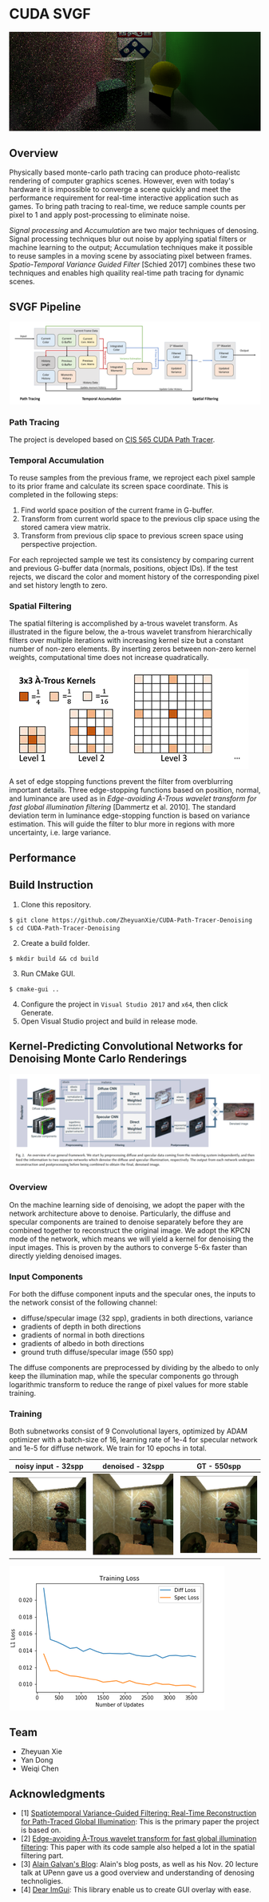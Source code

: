 CUDA SVGF
================
![Demo (Cornell Box)](img/banner.png)

## Overview
Physically based monte-carlo path tracing can produce photo-realistc rendering of computer graphics scenes. However, even with today's hardware it is impossible to converge a scene quickly and meet the performance requirement for real-time interactive application such as games. To bring path tracing to real-time, we reduce sample counts per pixel to 1 and apply post-processing to eliminate noise.

*Signal processing* and *Accumulation* are two major techniques of denosing. Signal processing techniques blur out noise by applying spatial filters or machine learning to the output; Accumulation techniques make it possible to reuse samples in a moving scene by associating pixel between frames. *Spatio-Temporal Variance Guided Filter* [Schied 2017] combines these two techniques and enables high quaility real-time path tracing for dynamic scenes.

## SVGF Pipeline
![Pipeline](img/svgf.png)

### Path Tracing
The project is developed based on [CIS 565 CUDA Path Tracer](https://github.com/ZheyuanXie/Project3-CUDA-Path-Tracer).

### Temporal Accumulation
To reuse samples from the previous frame, we reproject each pixel sample to its prior frame and calculate its screen space coordinate. This is completed in the following steps:
1. Find world space position of the current frame in G-buffer.
2. Transform from current world space to the previous clip space using the stored camera view matrix.
3. Transform from previous clip space to previous screen space using perspective projection.

For each reprojected sample we test its consistency by comparing current and previous G-buffer data (normals, positions, object IDs). If the test rejects, we discard the color and moment history of the corresponding pixel and set history length to zero.

### Spatial Filtering
The spatial filtering is accomplished by a-trous wavelet transform. As illustrated in the figure below, the a-trous wavelet transfrom hierarchically filters over multiple iterations with increasing kernel size but a constant number of non-zero elements. By inserting zeros between non-zero kernel weights, computational time does not increase quadratically.

![](img/atrous_kernel.png)

A set of edge stopping functions prevent the filter from overblurring important details. Three edge-stopping functions based on position, normal, and luminance are used as in *Edge-avoiding À-Trous wavelet transform for fast global illumination filtering*  [Dammertz et al. 2010]. The standard deviation term in luminance edge-stopping function is based on variance estimation. This will guide the filter to blur more in regions with more uncertainty, i.e. large variance.

## Performance

## Build Instruction
 1. Clone this repository.
 ```
 $ git clone https://github.com/ZheyuanXie/CUDA-Path-Tracer-Denoising
 $ cd CUDA-Path-Tracer-Denoising
 ```
 2. Create a build folder.
 ```
 $ mkdir build && cd build
 ```
 3. Run CMake GUI.
 ```
 $ cmake-gui ..
 ```
 4. Configure the project in `Visual Studio 2017` and `x64`, then click Generate.
 5. Open Visual Studio project and build in release mode.

## Kernel-Predicting Convolutional Networks for Denoising Monte Carlo Renderings

![network](img/network.png)

### Overview
On the machine learning side of denoising, we adopt the paper with the network architecture above to denoise. Particularly, the diffuse and specular components are trained to denoise separately before they are combined together to reconstruct the original image. We adopt the KPCN mode of the network, which means we will yield a kernel for denoising the input images. This is proven by the authors to converge 5-6x faster than directly yielding denoised images.

### Input Components

For both the diffuse component inputs and the specular ones, the inputs to the network consist of the following channel:
* diffuse/specular image (32 spp), gradients in both directions, variance
* gradients of depth in both directions
* gradients of normal in both directions
* gradients of albedo in both directions
* ground truth diffuse/specular image (550 spp)

The diffuse components are preprocessed by dividing by the albedo to only keep the illumination map, while the specular components go through logarithmic transform to reduce the range of pixel values for more stable training.


### Training

Both subnetworks consist of 9 Convolutional layers, optimized by ADAM optimizer with a batch-size of 16, learning rate of 1e-4 for specular network and 1e-5 for diffuse network. We train for 10 epochs in total.

| noisy input - 32spp | denoised - 32spp | GT - 550spp |
| - | - | - |
| ![network](img/noisy.png) | ![network](img/denoised.png) | ![network](img/gt.png) |


![loss](img/loss.png)


## Team
 - Zheyuan Xie
 - Yan Dong
 - Weiqi Chen

## Acknowledgments
 - [1] [Spatiotemporal Variance-Guided Filtering: Real-Time Reconstruction for Path-Traced Global Illumination](https://research.nvidia.com/publication/2017-07_Spatiotemporal-Variance-Guided-Filtering%3A): This is the primary paper the project is based on.
 - [2] [Edge-avoiding À-Trous wavelet transform for fast global illumination filtering](https://dl.acm.org/citation.cfm?id=1921491): This paper with its code sample also helped a lot in the spatial filtering part.
 - [3] [Alain Galvan's Blog](https://alain.xyz/blog/raytracing-denoising): Alain's blog posts, as well as his Nov. 20 lecture talk at UPenn gave us a good overview and understanding of denosing technoligies.
 - [4] [Dear ImGui](https://github.com/ocornut/imgui): This library enable us to create GUI overlay with ease.
